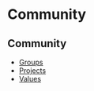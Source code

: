 # Community

## Community

- [Groups](groups/index.mdx)
- [Projects](projects/index.mdx)
- [Values](values/index.mdx)
